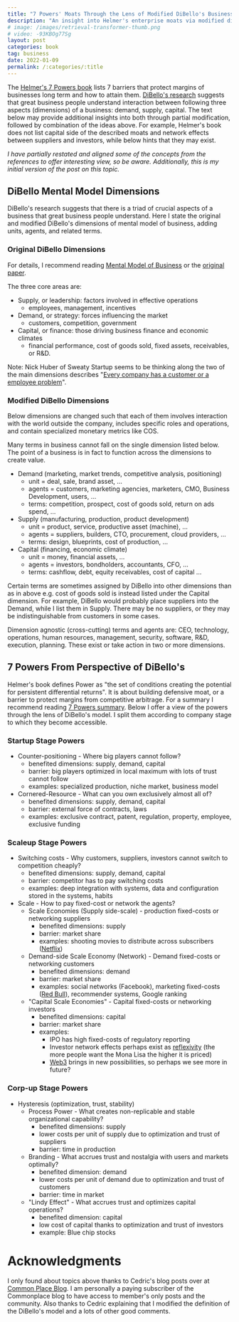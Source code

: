 ```yaml
---
title: "7 Powers' Moats Through the Lens of Modified DiBello's Business Mental Model"
description: "An insight into Helmer's enterprise moats via modified dimensions of demand, supply, and capital."
# image: /images/retrieval-transformer-thumb.png 
# video: -93KBOg77Sg
layout: post
categories: book
tag: business
date: 2022-01-09
permalink: /:categories/:title
---
```


The [Helmer's 7 Powers book](https://www.goodreads.com/book/show/32816087-7-powers) lists 7 barriers that protect margins of businesses long term and how to attain them.
[DiBello's research](https://wtri.com/wp-content/uploads/2015/06/Informed-By-Knowledge-Chapter-12.pdf) suggests that great business people understand interaction between following three aspects (dimensions) of a business: demand, supply, capital.
The text below may provide additional insights into both through partial modification, followed by combination of the ideas above.
For example, Helmer's book does not list capital side of the described moats and network effects between suppliers and investors, while below hints that they may exist.

_I have partially restated and aligned some of the concepts from the references to offer interesting view, so be aware._
_Additionally, this is my initial version of the post on this topic._

## DiBello Mental Model Dimensions
DiBello's research suggests that there is a triad of crucial aspects of a business that great business people understand.
Here I state the original and modified DiBello's dimensions of mental model of business, adding units, agents, and related terms.

### Original DiBello Dimensions
For details, I recommend reading [Mental Model of Business](https://commoncog.com/blog/business-mental-model/) or the [original paper](https://wtri.com/wp-content/uploads/2015/06/Informed-By-Knowledge-Chapter-12.pdf).

The three core areas are:
- Supply, or leadership: factors involved in effective operations
  - employees, management, incentives
- Demand, or strategy: forces influencing the market
  - customers, competition, government
- Capital, or finance: those driving business finance and economic climates
  - financial performance, cost of goods sold, fixed assets, receivables, or R&D.

Note: Nick Huber of Sweaty Startup seems to be thinking along the two of the main dimensions describes "[Every company has a customer or a employee problem](https://www.youtube.com/watch?v=OJmT9n0XbIU)".

### Modified DiBello Dimensions
Below dimensions are changed such that each of them involves interaction with the world outside the company,
includes specific roles and operations, and contain specialized monetary metrics like COS.

Many terms in business cannot fall on the single dimension listed below.
The point of a business is in fact to function across the dimensions to create value.

- Demand (marketing, market trends, competitive analysis, positioning)
	- unit = deal, sale, brand asset, ...
	- agents = customers, marketing agencies, marketers, CMO, Business Development, users, ...
	- terms: competition, prospect, cost of goods sold, return on ads spend, ...
- Supply (manufacturing, production, product development)
	- unit = product, service, productive asset (machine), ...
	- agents = suppliers, builders, CTO, procurement, cloud providers, ...
	- terms: design, blueprints, cost of production, ...
- Capital (financing, economic climate)
	- unit = money, financial assets, ...
	- agents = investors, bondholders, accountants, CFO, ...
	- terms: cashflow, debt, equity receivables, cost of capital ...

Certain terms are sometimes assigned by DiBello into other dimensions than as in above e.g. cost of goods sold is instead listed under the Capital dimension.
For example, DiBello would probably place suppliers into the Demand, while I list them in Supply.
There may be no suppliers, or they may be indistinguishable from customers in some cases.

Dimension agnostic (cross-cutting) terms and agents are: CEO, technology, operations, human resources, management, security, software, R&D, execution, planning.
These exist or take action in two or more dimensions.

## 7 Powers From Perspective of DiBello's 
Helmer's book defines Power as "the set of conditions creating the potential for persistent differential returns".
It is about building defensive moat, or a barrier to protect margins from competitive arbitrage.
For a summary I recommend reading [7 Powers summary](https://commoncog.com/blog/7-powers-summary/).
Below I offer a view of the powers through the lens of DiBello's model.
I split them according to company stage to which they become accessible.


### Startup Stage Powers
- Counter-positioning - Where big players cannot follow?
	- benefited dimensions: supply, demand, capital
	- barrier: big players optimized in local maximum with lots of trust cannot follow 
	- examples: specialized production, niche market, business model
- Cornered-Resource - What can you own exclusively almost all of?
	- benefited dimensions: supply, demand, capital
	- barrier: external force of contracts, laws
	- examples: exclusive contract, patent, regulation, property, employee, exclusive funding
	
### Scaleup Stage Powers
- Switching costs - Why customers, suppliers, investors cannot switch to competition cheaply?
    - benefited dimensions: supply, demand, capital
    - barrier: competitor has to pay switching costs
    - examples: deep integration with systems, data and configuration stored in the systems, habits
- Scale - How to pay fixed-cost or network the agents?
    - Scale Economies (Supply side-scale) - production fixed-costs or networking suppliers
        - benefited dimensions: supply
        - barrier: market share
        - examples: shooting movies to distribute across subscribers ([Netflix](https://en.wikipedia.org/wiki/Netflix))
    - Demand-side Scale Economy (Network) - Demand fixed-costs or networking customers
        - benefited dimensions: demand
        - barrier: market share
        - examples: social networks (Facebook), marketing fixed-costs ([Red Bull](https://en.wikipedia.org/wiki/Red_Bull)), recommender systems, Google ranking
    - "Capital Scale Economies" - Capital fixed-costs or networking investors
        - benefited dimensions: capital
        - barrier: market share
        - examples:
          - IPO has high fixed-costs of regulatory reporting
		  - Investor network effects perhaps exist as [reflexivity](https://en.wikipedia.org/wiki/Reflexivity_(social_theory)#In_economics) (the more people want the Mona Lisa the higher it is priced)
		  - [Web3](https://en.wikipedia.org/wiki/Web3) brings in new possibilities, so perhaps we see more in future? 
		
### Corp-up Stage Powers
- Hysteresis (optimization, trust, stability)
	- Process Power - What creates non-replicable and stable organizational capability?
		- benefited dimensions: supply
		- lower costs per unit of supply due to optimization and trust of suppliers
		- barrier: time in production
	- Branding - What accrues trust and nostalgia with users and markets optimally?
		- benefited dimension: demand
		- lower costs per unit of demand due to optimization and trust of customers
		- barrier: time in market
	- "Lindy Effect" - What accrues trust and optimizes capital operations?
		- benefited dimension: capital
		- low cost of capital thanks to optimization and trust of investors
		- example: Blue chip stocks
		
# Acknowledgments
I only found about topics above thanks to Cedric's blog posts over at [Common Place Blog](https://commoncog.com/blog/).
I am personally a paying subscriber of the Commonplace blog to have access to member's only posts and the community.
Also thanks to Cedric explaining that I modified the definition of the DiBello's model and a lots of other good comments.

